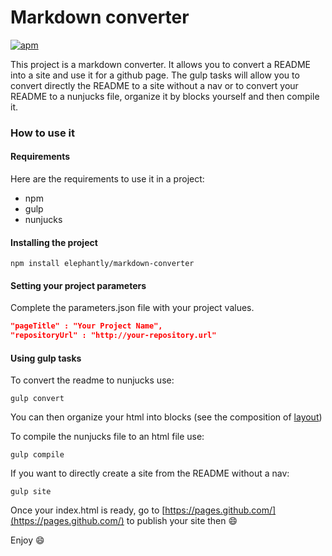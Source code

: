 # Markdown converter
[![apm](https://img.shields.io/apm/l/atom-kahlan.svg?style=flat-square)](https://opensource.org/licenses/MIT)

This project is a markdown converter. It allows you to convert a README into a site and use it for a github page.
The gulp tasks will allow you to convert directly the README to a site without a nav or to convert your README to a nunjucks file, organize it by blocks yourself and then compile it.

### How to use it

#### Requirements

Here are the requirements to use it in a project:
* npm
* gulp
* nunjucks

#### Installing the project

```shell
npm install elephantly/markdown-converter
```

#### Setting your project parameters

Complete the parameters.json file with your project values.
```json
"pageTitle" : "Your Project Name",
"repositoryUrl" : "http://your-repository.url"
```

#### Using gulp tasks

To convert the readme to nunjucks use:
```shell
gulp convert
```
You can then organize your html into blocks (see the composition of [layout](layout.njk))

To compile the nunjucks file to an html file use:
```shell
gulp compile
```

If you want to directly create a site from the README without a nav:
```shell
gulp site
```


Once your index.html is ready, go to [https://pages.github.com/](https://pages.github.com/) to publish your site then :smile:

Enjoy :smile:
